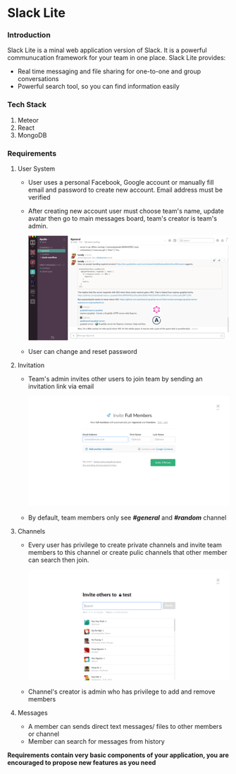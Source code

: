 # Slack Lite

### Introduction

Slack Lite is a minal web application version of Slack. It is a powerful communucation framework for your team in one place. Slack Lite provides: 

- Real time messaging and file sharing for one-to-one and group conversations
- Powerful search tool, so you can find information easily

### Tech Stack

1. Meteor 
2. React
3. MongoDB

### Requirements

1. User System

   - User uses a personal Facebook, Google account or manually fill email and password to create new account. Email address must be verified

   - After creating new account user must choose team's name, update avatar then go to main messages board, team's creator is team's admin.


     ![board](assets/slack/board.png)

   - User can change and reset password

2. Invitation

   - Team's admin invites other users to join team by sending an invitation link via email

     ![invite](./assets/slack/invite.png)

   - By default, team members only see ***#general*** and ***#random*** channel   

3. Channels

   - Every user has privilege to create private channels and invite team members to this channel or create pulic channels that other member can search then join.

     ![team](./assets/slack/team.png)

   - Channel's creator is admin who has privilege to add and remove members

4. Messages

   - A member can sends direct text messages/ files to other members or channel
   - Member can search for messages from history

**Requirements contain very basic components of your application, you are encouraged to propose new features as you need**
